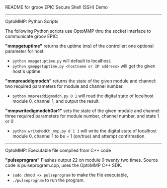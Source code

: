README for groov EPIC Secure Shell (SSH) Demo

------------

OptoMMP: Python Scripts

The following Python scripts use OptoMMP thru the socket interface to communicate groov EPIC:

**"mmpgetuptime"** returns the uptime (ms) of the controller: one optional parameter for host.
* `python mmpgetuptime.py`    will default to localhost.
* `python gmmpgetuptime.py <hostname or IP address>`    will get the given host's uptime.

**"mmpreaddigmodch"** returns the state of the given module and channel: two required parameters for module and channel number.
* `python mmpreaddigmodch.py 0 1`    will read the digital state of localhost module 0, channel 1, and output the result.

**"mmpwritedigmodch0or1"** sets the state of the given module and channel: three required parameters for module number, channel number, and state 1 or 0
* `python writeModCh_mmp.py 0 1 1`    will write the digital state of localhost module 0, channel 1 to be = 1 (on/true) and attempt confirmation.


--------

OptoMMP: Executable file compiled from C++ code

**"pulseprogram"** Flashes output 22 on module 0 twenty two times. Source code is pulseprogram.cpp, uses the OptoMMP C++ SDK.
* `sudo chmod +x pulseprogram` to make the file executable,
* `./pulseprogram` to run the program.
